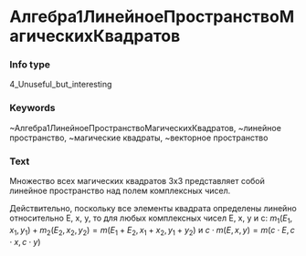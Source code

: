 # Алгебра1ЛинейноеПространствоМагическихКвадратов
### Info type
4_Unuseful_but_interesting
### Keywords
~Алгебра1ЛинейноеПространствоМагическихКвадратов, ~линейное пространство, ~магические квадраты, ~векторное пространство
### Text
Множество всех магических квадратов 3x3 представляет собой линейное пространство над полем комплексных чисел.

Действительно, поскольку все элементы квадрата определены линейно относительно E, x, y, то для любых комплексных чисел E, x, y и c:
$m_1(E_1, x_1, y_1) + m_2(E_2, x_2, y_2) = m(E_1 + E_2, x_1 + x_2, y_1 + y_2)$
и
$c \cdot m(E, x, y) = m(c \cdot E, c \cdot x, c \cdot y)$
```

